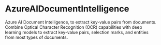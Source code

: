 # AzureAIDocumentIntelligence
Azure AI Document Intelligence, to extract key-value pairs from documents. Combine Optical Character Recognition (OCR) capabilities with deep learning models to extract key-value pairs, selection marks, and entities from most types of documents.
